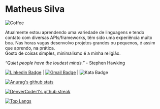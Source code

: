 # Matheus Silva
![Coffee](https://img.shields.io/badge/%C3%89%20tudo%20culpa-do%20caf%C3%A9-brown?style=for-the-badge)

Atualmente estou aprendendo uma variedade de linguagens e tendo contato com diversas APIs/frameworks, têm sido uma experiência muito boa.
Nas horas vagas desenvolvo projetos grandes ou pequenos, é assim que aprendo, na prática.<br>
Gosto de coisas simples, minimalismo é a minha religião.

*“Quiet people have the loudest minds.”* - Stephen Hawking

[![Linkedin Badge](https://img.shields.io/badge/-MatheusSilva-blue?style=flat-square&logo=Linkedin&logoColor=white&link=https://www.linkedin.com/in/matheus-silva-2b14831b4/)](https://www.linkedin.com/in/matheus-silva-2b14831b4/) 
| 
[![Gmail Badge](https://img.shields.io/badge/-matheusjgsilva42@gmail.com-c14438?style=flat-square&logo=Gmail&logoColor=white&link=mailto:matheusjgsilva42@gmail.com)](mailto:matheusjgsilva42@gmail.com)
|
![Kata Badge](https://www.codewars.com/users/matjs/badges/small)

[![Anurag's github stats](https://github-readme-stats.vercel.app/api?username=matjsilva&theme=tokyonight)](https://github.com/anuraghazra/github-readme-stats) 

[![DenverCoder1's github streak](https://github-readme-streak-stats.herokuapp.com/?user=matjsilva&theme=tokyonight)](https://github.com/DenverCoder1/github-readme-streak-stats)

[![Top Langs](https://github-readme-stats.vercel.app/api/top-langs/?username=matjsilva&layout=compact&theme=tokyonight)](https://github.com/anuraghazra/github-readme-stats)
